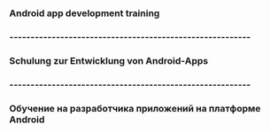 ### Android app development training
### ---------------------------------------------------------
### Schulung zur Entwicklung von Android-Apps
### ---------------------------------------------------------
### Обучение на разработчика приложений на платформе Android
